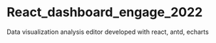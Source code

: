 # React_dashboard_engage_2022
 Data visualization analysis editor developed with react, antd, echarts
